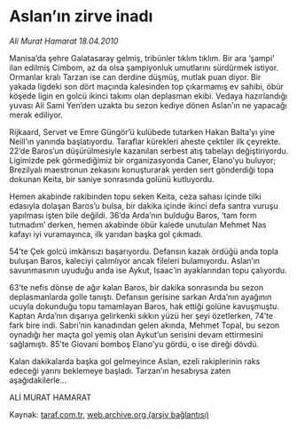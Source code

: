 # Aslan’ın zirve inadı

*Ali Murat Hamarat 18.04.2010*

<div class="yazi"><p>Manisa’da şehre Galatasaray gelmiş, tribünler tıklım tıklım. Bir ara ‘şampi’ ilan edilmiş Cimbom, az da olsa şampiyonluk umutlarını sürdürmek istiyor. Ormanlar kralı Tarzan ise can derdine düşmüş, mutlak puan diyor. Bir yakada ligdeki son dört maçında kalesinden top çıkarmamış ev sahibi, öbür köşede ligin en golcü ikinci takımı olan deplasman ekibi. Vedaya hazırlandığı yuvası Ali Sami Yen’den uzakta bu sezon kediye dönen Aslan’ın ne yapacağı merak ediliyor.</p>
<p>Rijkaard, Servet ve Emre Güngör’ü kulübede tutarken Hakan Balta’yı yine Neill’ın yanında başlatıyordu. Taraflar kürekleri aheste çektiler ilk çeyrekte. 22’de Baros’un düşürülmesiyle kazanılan serbest atış tabelayı değiştiriyordu. Ligimizde pek görmediğimiz bir organizasyonda Caner, Elano’yu buluyor; Brezilyalı maestronun zekasını konuşturarak yerden sert gönderdiği topa dokunan Keita, bir saniye sonrasında golünü kutluyordu.</p>
<p>Hemen akabinde rakibinden topu seken Keita, ceza sahası içinde tilki edasıyla dolaşan Baros’u bulsa, bir dakika içinde ikinci defa santra vuruşu yapılması işten bile değildi. 36’da Arda’nın bulduğu Baros, ‘tam form tutmadım’ derken, hemen akabinde öbür kalede unutulan Mehmet Nas kafayı iyi vuramayınca, ilk yarıdan başka gol çıkmadı.</p>
<p>54’te Çek golcü imkânsızı başarıyordu. Defansın kazak ördüğü anda topla buluşan Baros, kaleciyi çalımlıyor ancak fileleri bulamıyordu. Aslan’ın savunmasının uyuduğu anda ise Aykut, Isaac’in ayaklarından topu çalıyordu.</p>
<p>63’te nefis dönse de ağır kalan Baros, bir dakika sonrasında bu sezon deplasmanlarda golle tanıştı. Defansın gerisine sarkan Arda’nın ayağının ucuyla dokunduğu topu tamamlayan Baros, hak ettiği golüne kavuşmuştu. Kaptan Arda’nın dışarıya gelirkenki sıkkın yüzü her şeyi özetlerken, 74’te fark bire indi. Sabri’nin kanadından gelen akında, Mehmet Topal, bu sezon oynadığı her maçta gol yemiş olan Aykut’un serisini devam ettirmesini sağlamıştı. 85’te Giovani bomboş Elano’yu gördü, o ise direği dövdü.</p>
<p>Kalan dakikalarda başka gol gelmeyince Aslan, ezeli rakiplerinin raks edeceği yarını beklemeye başladı. Tarzan’ın hesabıysa zaten aşağıdakilerle...</p>
<p>ALİ MURAT HAMARAT</p></div>

Kaynak: [taraf.com.tr](http://www.taraf.com.tr:80/makale/10929.htm), [web.archive.org (arşiv bağlantısı)](http://web.archive.org/web/20100421003649/http://www.taraf.com.tr:80/makale/10929.htm)
